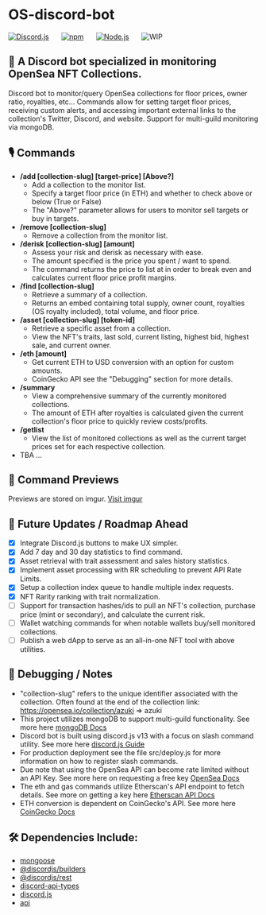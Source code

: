 # OS-discord-bot

[![Discord.js](https://img.shields.io/badge/discord.js-v13-blue?style=for-the-badge&logo=discord)](https://www.npmjs.com/package/discord.js)
   [![npm](https://img.shields.io/badge/npm-v8.5.2-red?style=for-the-badge&logo=npm)](https://docs.npmjs.com/downloading-and-installing-node-js-and-npm)
   [![Node.js](https://img.shields.io/badge/Node.js-v16.14.2-brightgreen?style=for-the-badge&logo=node.js)](https://nodejs.org/en/)
   ![WIP](https://img.shields.io/badge/Status-WIP-red?style=for-the-badge)

## 🤖 A Discord bot specialized in monitoring OpenSea NFT Collections.

Discord bot to monitor/query OpenSea collections for floor prices, owner ratio, royalties, etc... Commands allow for setting target floor prices, receiving custom alerts, and accessing important external links to the collection's Twitter, Discord, and website. Support for multi-guild monitoring via mongoDB.

## 🎙️ Commands
* **/add [collection-slug] \[target-price] [Above?]**
  *  Add a collection to the monitor list.
  *  Specify a target floor price (in ETH) and whether to check above or below (True or False)
  *  The "Above?" parameter allows for users to monitor sell targets or buy in targets.
* **/remove [collection-slug]**
  *  Remove a collection from the monitor list.
* **/derisk [collection-slug] \[amount]**
  * Assess your risk and derisk as necessary with ease.
  * The amount specified is the price you spent / want to spend.
  * The command returns the price to list at in order to break even and calculates current floor price profit margins.
* **/find [collection-slug]**
  * Retrieve a summary of a collection.
  * Returns an embed containing total supply, owner count, royalties (OS royalty included), total volume, and floor price.
* **/asset [collection-slug] [token-id]**
  * Retrieve a specific asset from a collection.
  * View the NFT's traits, last sold, current listing, highest bid, highest sale, and current owner.
* **/eth [amount]**
  * Get current ETH to USD conversion with an option for custom amounts.
  * CoinGecko API see the "Debugging" section for more details.
* **/summary**
  * View a comprehensive summary of the currently monitored collections.
  * The amount of ETH after royalties is calculated given the current collection's floor price to quickly review costs/profits.
* **/getlist**
  * View the list of monitored collections as well as the current target prices set for each respective collection.
* TBA ...

## 📸 Command Previews
Previews are stored on imgur. [Visit imgur](https://imgur.com/a/ZXg0FPc)

## 📅 Future Updates / Roadmap Ahead
- [x] Integrate Discord.js buttons to make UX simpler.
- [x] Add 7 day and 30 day statistics to find command. 
- [x] Asset retrieval with trait assessment and sales history statistics.
- [x] Implement asset processing with RR scheduling to prevent API Rate Limits.
- [x] Setup a collection index queue to handle multiple index requests.
- [x] NFT Rarity ranking with trait normalization.
- [ ] Support for transaction hashes/ids to pull an NFT's collection, purchase price (mint or secondary), and calculate the current risk.
- [ ] Wallet watching commands for when notable wallets buy/sell monitored collections.
- [ ] Publish a web dApp to serve as an all-in-one NFT tool with above utilities.

## 🧰 Debugging / Notes
* "collection-slug" refers to the unique identifier associated with the collection. Often found at the end of the collection link: https://opensea.io/collection/azuki => azuki
* This project utilizes mongoDB to support multi-guild functionality. See more here [mongoDB Docs](https://www.mongodb.com/docs/mongodb-vscode/connect/)
* Discord bot is built using discord.js v13 with a focus on slash command utility. See more here [discord.js Guide](https://discordjs.guide/interactions/slash-commands.html#registering-slash-commands)
* For production deployment see the file src/deploy.js for more information on how to register slash commands.
* Due note that using the OpenSea API can become rate limited without an API Key. See more here on requesting a free key [OpenSea Docs](https://docs.opensea.io/reference/request-an-api-key)
* The eth and gas commands utilize Etherscan's API endpoint to fetch details. See more on getting a key here [Etherscan API Docs](https://docs.etherscan.io/)
* ETH conversion is dependent on CoinGecko's API. See more here [CoinGecko Docs](https://www.coingecko.com/en/api/documentation)

## 🛠 Dependencies Include:
* [mongoose](https://www.npmjs.com/package/mongoose)
* [@discordjs/builders](https://www.npmjs.com/package/@discordjs/builders)
* [@discordjs/rest](https://www.npmjs.com/package/@discordjs/rest)
* [discord-api-types](https://www.npmjs.com/package/discord-api-types)
* [discord.js](https://www.npmjs.com/package/discord.js)
* [api](https://www.npmjs.com/package/api)



